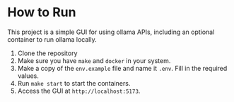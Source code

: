 # How to Run

This project is a simple GUI for using ollama APIs, including an optional container to run ollama locally.

1. Clone the repository
2. Make sure you have `make` and `docker` in your system.
3. Make a copy of the `env.example` file and name it `.env`. Fill in the required values.
4. Run `make start` to start the containers.
5. Access the GUI at `http://localhost:5173`. 